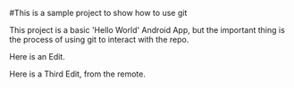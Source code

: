 #This is a sample project to show how to use git

This project is a basic 'Hello World' Android App, but the 
important thing is the process of using git to interact with the repo.




Here is an Edit.

Here is a Third Edit, from the remote.
